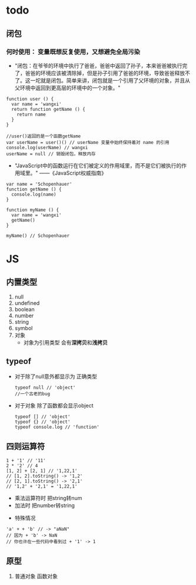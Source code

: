 # todo
## 闭包
### 何时使用： 变量既想反复使用，又想避免全局污染
+ "闭包：在爷爷的环境中执行了爸爸，爸爸中返回了孙子，本来爸爸被执行完了，爸爸的环境应该被清除掉，但是孙子引用了爸爸的环境，导致爸爸释放不了。这一坨就是闭包。简单来讲，闭包就是一个引用了父环境的对象，并且从父环境中返回到更高层的环境中的一个对象。"
~~~
function user () {
  var name = 'wangxi'
  return function getName () {
    return name
  }
}

//user()返回的是一个函数getName
var userName = user()() // userName 变量中始终保持着对 name 的引用
console.log(userName) // wangxi
userName = null // 销毁闭包，释放内存
~~~
+ "JavaScript中的函数运行在它们被定义的作用域里，而不是它们被执行的作用域里。" ——《JavaScript权威指南》
~~~
var name = 'Schopenhauer'
function getName () {
  console.log(name)
}

function myName () {
  var name = 'wangxi'
  getName()
}

myName() // Schopenhauer
~~~

# JS
## 内置类型
  1. null
  2. undefined
  3. boolean
  4. number
  5. string 
  6. symbol
  7. 对象  
      + 对象为引用类型 会有**深拷贝**和**浅拷贝**  
## typeof
  + 对于除了null意外都显示为 正确类型
    ~~~
    typeof null // 'object' 
    //一个古老的bug
    ~~~
  + 对于对象 除了函数都会显示object 
    ~~~
    typeof [] // 'object'
    typeof {} // 'object'
    typeof console.log // 'function'
    ~~~
## 四则运算符
  ~~~
  1 + '1' // '11'
  2 * '2' // 4
  [1, 2] + [2, 1] // '1,22,1'
  // [1, 2].toString() -> '1,2'
  // [2, 1].toString() -> '2,1'
  // '1,2' + '2,1' = '1,22,1'
  ~~~
  + 乘法运算符时 把string转num
  + 加法时 把number转string  
    
  * 特殊情况
  ~~~
  'a' + + 'b' // -> "aNaN"
  // 因为 + 'b' -> NaN
  // 你也许在一些代码中看到过 + '1' -> 1
  ~~~
## 原型
1. 普通对象 函数对象
~~~

~~~
## 